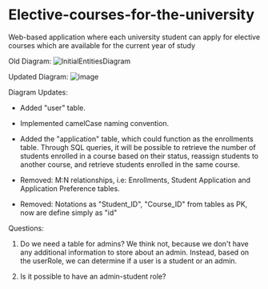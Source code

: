 # Elective-courses-for-the-university
Web-based application where each university student can apply for elective courses which are available for the current year of study

Old Diagram:
![InitialEntitiesDiagram](https://github.com/LzrCatalin/Elective-courses-for-the-university/assets/118479914/93e66003-fb6f-45e9-90d3-acd7d555e80e)

Updated Diagram:
![image](https://github.com/LzrCatalin/Elective-courses-for-the-university/assets/118479914/a39ae0d4-6bc6-462b-a3ef-055c3939595e)

Diagram Updates:

- Added "user" table.
- Implemented camelCase naming convention.
- Added the "application" table, which could function as the enrollments table. Through SQL queries, it will be possible to retrieve the number of students enrolled in a course based on their status, reassign students to another course, and retrieve students enrolled in the same course.

- Removed: M:N relationships, i.e: Enrollments, Student Application and Application Preference tables.
- Removed: Notations as "Student_ID", "Course_ID" from tables as PK, now are define simply as "id"

Questions:
1. Do we need a table for admins? We think not, because we don't have any additional information to store about an admin. Instead, based on the userRole, we can determine if a user is a student or an admin.

2. Is it possible to have an admin-student role?

